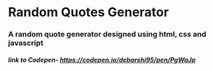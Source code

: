 # Random Quotes Generator

### A random quote  generator designed using html, css and javascript

##### link to Codepen- https://codepen.io/debarshi95/pen/PgWaJp
